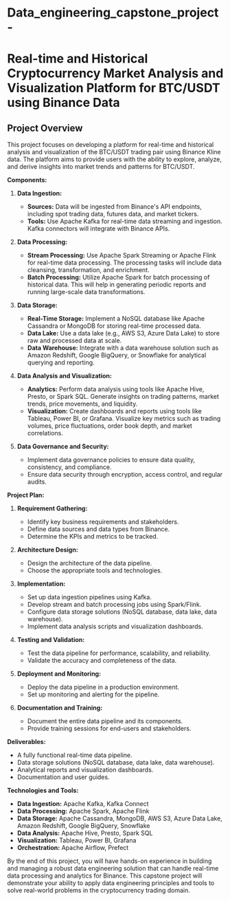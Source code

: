 # Data_engineering_capstone_project-

# Real-time and Historical Cryptocurrency Market Analysis and Visualization Platform for BTC/USDT using Binance Data


## Project Overview

This project focuses on developing a platform for real-time and historical analysis and visualization of the BTC/USDT trading pair using Binance Kline data. The platform aims to provide users with the ability to explore, analyze, and derive insights into market trends and patterns for BTC/USDT.



**Components:**

1. **Data Ingestion:**
    - **Sources:** Data will be ingested from Binance's API endpoints, including spot trading data, futures data, and market tickers.
    - **Tools:** Use Apache Kafka for real-time data streaming and ingestion. Kafka connectors will integrate with Binance APIs.

2. **Data Processing:**
    - **Stream Processing:** Use Apache Spark Streaming or Apache Flink for real-time data processing. The processing tasks will include data cleansing, transformation, and enrichment.
    - **Batch Processing:** Utilize Apache Spark for batch processing of historical data. This will help in generating periodic reports and running large-scale data transformations.

3. **Data Storage:**
    - **Real-Time Storage:** Implement a NoSQL database like Apache Cassandra or MongoDB for storing real-time processed data.
    - **Data Lake:** Use a data lake (e.g., AWS S3, Azure Data Lake) to store raw and processed data at scale.
    - **Data Warehouse:** Integrate with a data warehouse solution such as Amazon Redshift, Google BigQuery, or Snowflake for analytical querying and reporting.

4. **Data Analysis and Visualization:**
    - **Analytics:** Perform data analysis using tools like Apache Hive, Presto, or Spark SQL. Generate insights on trading patterns, market trends, price movements, and liquidity.
    - **Visualization:** Create dashboards and reports using tools like Tableau, Power BI, or Grafana. Visualize key metrics such as trading volumes, price fluctuations, order book depth, and market correlations.

5. **Data Governance and Security:**
    - Implement data governance policies to ensure data quality, consistency, and compliance.
    - Ensure data security through encryption, access control, and regular audits.

**Project Plan:**

1. **Requirement Gathering:**
    - Identify key business requirements and stakeholders.
    - Define data sources and data types from Binance.
    - Determine the KPIs and metrics to be tracked.

2. **Architecture Design:**
    - Design the architecture of the data pipeline.
    - Choose the appropriate tools and technologies.

3. **Implementation:**
    - Set up data ingestion pipelines using Kafka.
    - Develop stream and batch processing jobs using Spark/Flink.
    - Configure data storage solutions (NoSQL database, data lake, data warehouse).
    - Implement data analysis scripts and visualization dashboards.

4. **Testing and Validation:**
    - Test the data pipeline for performance, scalability, and reliability.
    - Validate the accuracy and completeness of the data.

5. **Deployment and Monitoring:**
    - Deploy the data pipeline in a production environment.
    - Set up monitoring and alerting for the pipeline.

6. **Documentation and Training:**
    - Document the entire data pipeline and its components.
    - Provide training sessions for end-users and stakeholders.

**Deliverables:**
- A fully functional real-time data pipeline.
- Data storage solutions (NoSQL database, data lake, data warehouse).
- Analytical reports and visualization dashboards.
- Documentation and user guides.

**Technologies and Tools:**
- **Data Ingestion:** Apache Kafka, Kafka Connect
- **Data Processing:** Apache Spark, Apache Flink
- **Data Storage:** Apache Cassandra, MongoDB, AWS S3, Azure Data Lake, Amazon Redshift, Google BigQuery, Snowflake
- **Data Analysis:** Apache Hive, Presto, Spark SQL
- **Visualization:** Tableau, Power BI, Grafana
- **Orchestration:** Apache Airflow, Prefect

By the end of this project, you will have hands-on experience in building and managing a robust data engineering solution that can handle real-time data processing and analytics for Binance. This capstone project will demonstrate your ability to apply data engineering principles and tools to solve real-world problems in the cryptocurrency trading domain.
